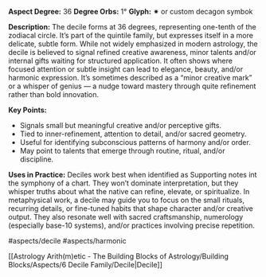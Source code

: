 **Aspect Degree:** 36
**Degree Orbs:** 1°
**Glyph:** ✷ or custom decagon symbok

**Description:**
The decile forms at 36 degrees, representing one-tenth of the zodiacal circle. It’s part of the quintile family, but expresses itself in a more delicate, subtle form. While not widely emphasized in modern astrology, the decile is believed to signal refined creative awareness, minor talents and/or internal gifts waiting for structured application. 
It often shows where focused attention or subtle insight can lead to elegance, beauty, and/or harmonic expression. It’s sometimes described as a “minor creative mark” or a whisper of genius — a nudge toward mastery through quite refinement rather than bold innovation. 

**Key Points:**
- Signals small but meaningful creative and/or perceptive gifts. 
- Tied to inner-refinement, attention to detail, and/or sacred geometry. 
- Useful for identifying subconscious patterns of harmony and/or order. 
- May point to talents that emerge through routine, ritual, and/or discipline. 

**Uses in Practice:** 
Deciles work best when identified as Supporting notes int the symphony of a chart. They won’t dominate interpretation, but they whisper truths about what the native can refine, elevate, or spiritualize. In metaphysical work, a decile may guide you to focus on the small rituals, recurring details, or fine-tuned habits that shape character and/or creative output.
They also resonate well with sacred craftsmanship, numerology (especially base-10 systems), and/or practices involving precise repetition.

#aspects/decile #aspects/harmonic

[[Astrology Arith(m)etic - The Building Blocks of Astrology/Building Blocks/Aspects/6 Decile Family/Decile|Decile]]